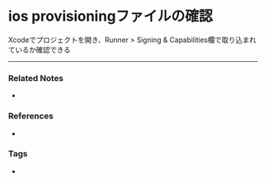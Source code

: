 # ios provisioningファイルの確認
Xcodeでプロジェクトを開き、Runner > Signing & Capabilities欄で取り込まれているか確認できる

----
### Related Notes
- 

### References
- 

### Tags
- 